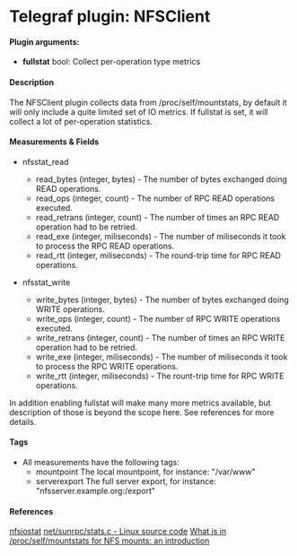 # Telegraf plugin: NFSClient

#### Plugin arguments:
- **fullstat** bool: Collect per-operation type metrics

#### Description

The NFSClient plugin collects data from /proc/self/mountstats, by default it will only include a quite limited set of IO metrics.
If fullstat is set, it will collect a lot of per-operation statistics.

#### Measurements & Fields

- nfsstat_read
    - read_bytes (integer, bytes) - The number of bytes exchanged doing READ operations.
    - read_ops (integer, count) - The number of RPC READ operations executed. 
    - read_retrans (integer, count) - The number of times an RPC READ operation had to be retried.
    - read_exe (integer, miliseconds) - The number of miliseconds it took to process the RPC READ operations.
    - read_rtt (integer, miliseconds) - The round-trip time for RPC READ operations.

- nfsstat_write
    - write_bytes (integer, bytes) - The number of bytes exchanged doing WRITE operations.
    - write_ops (integer, count) - The number of RPC WRITE operations executed.
    - write_retrans (integer, count) - The number of times an RPC WRITE operation had to be retried.
    - write_exe (integer, miliseconds) - The number of miliseconds it took to process the RPC WRITE operations.
    - write_rtt (integer, miliseconds) - The rount-trip time for RPC WRITE operations.

In addition enabling fullstat will make many more metrics available, but description of those is beyond the scope here.
See references for more details.

#### Tags

- All measurements have the following tags:
    - mountpoint The local mountpoint, for instance: "/var/www"
    - serverexport The full server export, for instance: "nfsserver.example.org:/export"

#### References
[nfsiostat](http://git.linux-nfs.org/?p=steved/nfs-utils.git;a=summary)
[net/sunrpc/stats.c - Linux source code](https://git.kernel.org/cgit/linux/kernel/git/torvalds/linux.git/tree/net/sunrpc/stats.c)
[What is in /proc/self/mountstats for NFS mounts: an introduction](https://utcc.utoronto.ca/~cks/space/blog/linux/NFSMountstatsIndex)
